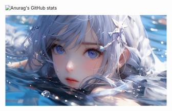 

![Anurag's GitHub stats](https://github-readme-stats.vercel.app/api?username=Immortal1125&show_icons=true&theme=synthwave&locale=cn&border_radius=20px&hide_border=true&title_color=FFA4EE&text_color=F7E077)

<div id="img" align=center>
</div>

![2](image/1.jpg)

